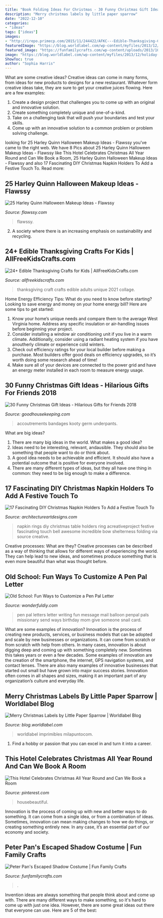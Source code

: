 ```yaml
---
title: "Book Folding Ideas For Christmas - 30 Funny Christmas Gift Ideas"
description: "Merry christmas labels by little paper sparrow"
date: "2022-12-10"
categories:
- "ideas"
tags: ["ideas"]
images:
- "http://irepo.primecp.com/2015/11/244422/AFKC---Edible-Thanksgiving-Crafts-for-Kids-collage_ExtraLarge800_ID-1283538.jpg?v=1283538"
featuredImage: "https://blog.worldlabel.com/wp-content/myfiles/2013/12/holiday-labels-600x847.jpg"
featured_image: "https://funfamilycrafts.com/wp-content/uploads/2013/10/Peter-Pan-Shadow-Costume-9-of-11.jpg"
image: "https://blog.worldlabel.com/wp-content/myfiles/2013/12/holiday-labels-600x847.jpg"
ShowToc: true
author: "Sophia Harris"
---
```



What are some creative ideas?
Creative ideas can come in many forms, from ideas for new products to designs for a new restaurant. Whatever form creative ideas take, they are sure to get your creative juices flowing. Here are a few examples: 
1. Create a design project that challenges you to come up with an original and innovative solution.
2. Create something completely unique and one-of-a-kind.
3. Take on a challenging task that will push your boundaries and test your skills.
4. Come up with an innovative solution to a common problem or problem solving challenge.

	

		
looking for 25 Harley Quinn Halloween Makeup Ideas - Flawssy you've came to the right web. We have 8 Pics about 25 Harley Quinn Halloween Makeup Ideas - Flawssy like This Hotel Celebrates Christmas All Year Round and Can We Book a Room, 25 Harley Quinn Halloween Makeup Ideas - Flawssy and also 17 Fascinating DIY Christmas Napkin Holders To Add a Festive Touch To. Read more:
		
    
## 25 Harley Quinn Halloween Makeup Ideas - Flawssy

<img loading=lazy src="https://www.flawssy.com/wp-content/uploads/2016/05/new_age_harley_quinn_.jpg" onerror="this.onerror=null;this.src='https://tse1.mm.bing.net/th?id=OIP.0DVGIVdjlbvxQLAVtTJCgwHaLB&amp;pid=15.1';" alt="25 Harley Quinn Halloween Makeup Ideas - Flawssy">

_Source: flawssy.com_

>flawssy. 

	

2. A society where there is an increasing emphasis on sustainability and recycling. 

    
## 24+ Edible Thanksgiving Crafts For Kids | AllFreeKidsCrafts.com

<img loading=lazy src="http://irepo.primecp.com/2015/11/244422/AFKC---Edible-Thanksgiving-Crafts-for-Kids-collage_ExtraLarge800_ID-1283538.jpg?v=1283538" onerror="this.onerror=null;this.src='https://tse1.mm.bing.net/th?id=OIP.Gesz6so8zpZuMHh30KWSEAHaLG&amp;pid=15.1';" alt="24+ Edible Thanksgiving Crafts for Kids | AllFreeKidsCrafts.com">

_Source: allfreekidscrafts.com_

>thanksgiving craft crafts edible adults unique 2021 collage. 

	

Home Energy Efficiency Tips: What do you need to know before starting?
Looking to save energy and money on your home energy bill? Here are some tips to get started: 
1. Know your home’s unique needs and compare them to the average West Virginia home. Address any specific insulation or air-handling issues before beginning your project. 
2. Consider installing a window air conditioning unit if you live in a warm climate. Additionally, consider using a radiant heating system if you have anoutherly climate or experience cold winters. 
3. Check out efficiency ratings for your local builder before making a purchase. Most builders offer good deals on efficiency upgrades, so it’s worth doing some research ahead of time! 
4. Make sure all of your devices are connected to the power grid and have an energy meter installed in each room to measure energy usage.

    
## 30 Funny Christmas Gift Ideas - Hilarious Gifts For Friends 2018

<img loading=lazy src="https://hips.hearstapps.com/vader-prod.s3.amazonaws.com/1536614042-publictoilet-1536614018.jpg?crop=1xw:1xh;center,top&amp;resize=480:*" onerror="this.onerror=null;this.src='https://tse4.mm.bing.net/th?id=OIP.jr3TZBR6I9J1QHIFgO4pjwAAAA&amp;pid=15.1';" alt="30 Funny Christmas Gift Ideas - Hilarious Gifts for Friends 2018">

_Source: goodhousekeeping.com_

>accoutrements bandages kooty germ underpants. 

	

What are big ideas?
1. There are many big ideas in the world. What makes a good idea?
2. Ideas need to be interesting, relevant, andausible. They should also be something that people want to do or think about.
3. A good idea needs to be achievable and efficient. It should also have a potential outcome that is positive for everyone involved.
4. There are many different types of ideas, but they all have one thing in common: they need to be big enough to make a difference.

    
## 17 Fascinating DIY Christmas Napkin Holders To Add A Festive Touch To

<img loading=lazy src="https://www.architectureartdesigns.com/wp-content/uploads/2014/12/839.jpg" onerror="this.onerror=null;this.src='https://tse3.mm.bing.net/th?id=OIP.HSVO8oKUIb3zmF06412AfgHaJ4&amp;pid=15.1';" alt="17 Fascinating DIY Christmas Napkin Holders To Add a Festive Touch To">

_Source: architectureartdesigns.com_

>napkin rings diy christmas table holders ring acreativeproject festive fascinating touch bell awesome incredible bow shelterness folding via source creative. 

	

Creative processes: What are they?
Creative processes can be described as a way of thinking that allows for different ways of experiencing the world. They can help lead to new ideas, and sometimes produce something that is even more beautiful than what was thought before.

    
## Old School: Fun Ways To Customize A Pen Pal Letter

<img loading=lazy src="http://cdn.wonderfuldiy.com/wp-content/uploads/2016/09/Message-balloon.jpg" onerror="this.onerror=null;this.src='https://tse3.mm.bing.net/th?id=OIP.__z73XrbdM9EuBQPgmxJ-QHaNI&amp;pid=15.1';" alt="Old School: Fun Ways to Customize a Pen Pal Letter">

_Source: wonderfuldiy.com_

>pen pal letters letter writing fun message mail balloon penpal pals missionary send ways birthday mom give someone snail card. 

	

What are some examples of innovation?
Innovation is the process of creating new products, services, or business models that can be adopted and scale by new businesses or organizations. It can come from scratch or from scratch with help from others. In many cases, innovation is about digging deep and coming up with something completely new. Sometimes this takes years or even a few decades. 
Some examples of innovation are the creation of the smartphone, the internet, GPS navigation systems, and contact lenses. There are also many examples of innovative businesses that started out small but have grown into major success stories. Innovation often comes in all shapes and sizes, making it an important part of any organization’s culture and everyday life.

    
## Merry Christmas Labels By Little Paper Sparrow | Worldlabel Blog

<img loading=lazy src="https://blog.worldlabel.com/wp-content/myfiles/2013/12/holiday-labels-600x847.jpg" onerror="this.onerror=null;this.src='https://tse3.mm.bing.net/th?id=OIP.nhL6DI9-DC80SWYFqxo_DQHaKd&amp;pid=15.1';" alt="Merry Christmas Labels by Little Paper Sparrow | Worldlabel Blog">

_Source: blog.worldlabel.com_

>worldlabel imprimibles milapuntocom. 

	

1. Find a hobby or passion that you can excel in and turn it into a career.

    
## This Hotel Celebrates Christmas All Year Round And Can We Book A Room

<img loading=lazy src="https://i.pinimg.com/736x/d2/37/2a/d2372ad3faca6cc203d31cfff6360f15.jpg" onerror="this.onerror=null;this.src='https://tse4.mm.bing.net/th?id=OIP.GWDUj-SQcSHGMNYdVwssuQHaLH&amp;pid=15.1';" alt="This Hotel Celebrates Christmas All Year Round and Can We Book a Room">

_Source: pinterest.com_

>housebeautiful. 

	

Innovation is the process of coming up with new and better ways to do something. It can come from a single idea, or from a combination of ideas. Sometimes, innovation can mean making changes to how we do things, or creating something entirely new. In any case, it’s an essential part of our economy and society.

    
## Peter Pan&#039;s Escaped Shadow Costume | Fun Family Crafts

<img loading=lazy src="https://funfamilycrafts.com/wp-content/uploads/2013/10/Peter-Pan-Shadow-Costume-9-of-11.jpg" onerror="this.onerror=null;this.src='https://tse4.mm.bing.net/th?id=OIP.boevrqIclq5oIqiGT4LBYwHaNB&amp;pid=15.1';" alt="Peter Pan&#039;s Escaped Shadow Costume | Fun Family Crafts">

_Source: funfamilycrafts.com_

>. 

	

Invention ideas are always something that people think about and come up with. There are many different ways to make something, so it's hard to come up with just one idea. However, there are some great ideas out there that everyone can use. Here are 5 of the best: 

